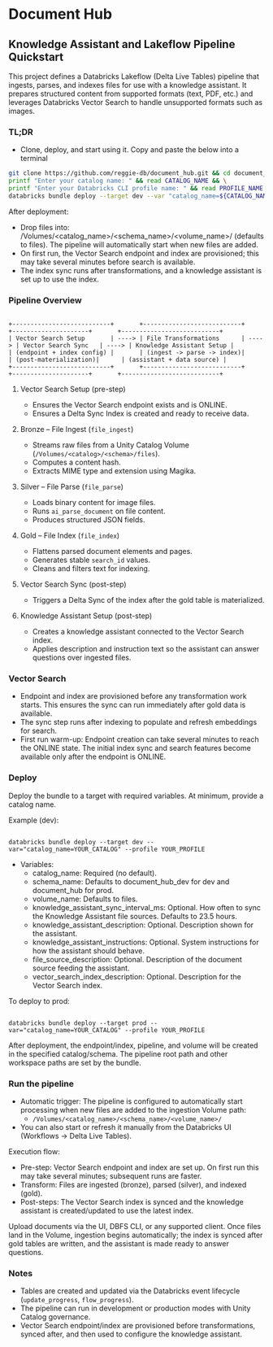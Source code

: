 # Document Hub
## Knowledge Assistant and Lakeflow Pipeline Quickstart

This project defines a Databricks Lakeflow (Delta Live Tables) pipeline that ingests, parses, and indexes files for use with a knowledge assistant. It prepares structured content from supported formats (text, PDF, etc.) and leverages Databricks Vector Search to handle unsupported formats such as images.

### TL;DR

- Clone, deploy, and start using it. Copy and paste the below into a terminal
```bash
git clone https://github.com/reggie-db/document_hub.git && cd document_hub && \
printf "Enter your catalog name: " && read CATALOG_NAME && \
printf "Enter your Databricks CLI profile name: " && read PROFILE_NAME && \
databricks bundle deploy --target dev --var "catalog_name=${CATALOG_NAME}" --profile "${PROFILE_NAME}"
```
After deployment:
- Drop files into: /Volumes/<catalog_name>/<schema_name>/<volume_name>/ (defaults to files). The pipeline will automatically start when new files are added.
- On first run, the Vector Search endpoint and index are provisioned; this may take several minutes before search is available.
- The index sync runs after transformations, and a knowledge assistant is set up to use the index.


### Pipeline Overview
```

+---------------------------+       +---------------------------+       +---------------------+       +---------------------------+
| Vector Search Setup       | ----> | File Transformations      | ----> | Vector Search Sync   | ----> | Knowledge Assistant Setup |
| (endpoint + index config) |       | (ingest -> parse -> index)|       | (post-materialization)|      | (assistant + data source) |
+---------------------------+       +---------------------------+       +---------------------+       +---------------------------+
```
1. Vector Search Setup (pre-step)
   - Ensures the Vector Search endpoint exists and is ONLINE.
   - Ensures a Delta Sync Index is created and ready to receive data.

2. Bronze – File Ingest (`file_ingest`)
   - Streams raw files from a Unity Catalog Volume (`/Volumes/<catalog>/<schema>/files`).
   - Computes a content hash.
   - Extracts MIME type and extension using Magika.

3. Silver – File Parse (`file_parse`)
   - Loads binary content for image files.
   - Runs `ai_parse_document` on file content.
   - Produces structured JSON fields.

4. Gold – File Index (`file_index`)
   - Flattens parsed document elements and pages.
   - Generates stable `search_id` values.
   - Cleans and filters text for indexing.

5. Vector Search Sync (post-step)
   - Triggers a Delta Sync of the index after the gold table is materialized.

6. Knowledge Assistant Setup (post-step)
   - Creates a knowledge assistant connected to the Vector Search index.
   - Applies description and instruction text so the assistant can answer questions over ingested files.

### Vector Search

- Endpoint and index are provisioned before any transformation work starts. This ensures the sync can run immediately after gold data is available.
- The sync step runs after indexing to populate and refresh embeddings for search.
- First run warm-up: Endpoint creation can take several minutes to reach the ONLINE state. The initial index sync and search features become available only after the endpoint is ONLINE.


### Deploy

Deploy the bundle to a target with required variables. At minimum, provide a catalog name.

Example (dev):
```

databricks bundle deploy --target dev --var="catalog_name=YOUR_CATALOG" --profile YOUR_PROFILE
```
- Variables:
  - catalog_name: Required (no default).
  - schema_name: Defaults to document_hub_dev for dev and document_hub for prod.
  - volume_name: Defaults to files.
  - knowledge_assistant_sync_interval_ms: Optional. How often to sync the Knowledge Assistant file sources. Defaults to 23.5 hours.
  - knowledge_assistant_description: Optional. Description shown for the assistant.
  - knowledge_assistant_instructions: Optional. System instructions for how the assistant should behave.
  - file_source_description: Optional. Description of the document source feeding the assistant.
  - vector_search_index_description: Optional. Description for the Vector Search index.

To deploy to prod:
```

databricks bundle deploy --target prod --var="catalog_name=YOUR_CATALOG" --profile YOUR_PROFILE
```
After deployment, the endpoint/index, pipeline, and volume will be created in the specified catalog/schema. The pipeline root path and other workspace paths are set by the bundle.

### Run the pipeline

- Automatic trigger: The pipeline is configured to automatically start processing when new files are added to the ingestion Volume path:
  - `/Volumes/<catalog_name>/<schema_name>/<volume_name>/`
- You can also start or refresh it manually from the Databricks UI (Workflows → Delta Live Tables).

Execution flow:
- Pre-step: Vector Search endpoint and index are set up. On first run this may take several minutes; subsequent runs are faster.
- Transform: Files are ingested (bronze), parsed (silver), and indexed (gold).
- Post-steps: The Vector Search index is synced and the knowledge assistant is created/updated to use the latest index.

Upload documents via the UI, DBFS CLI, or any supported client. Once files land in the Volume, ingestion begins automatically; the index is synced after gold tables are written, and the assistant is made ready to answer questions.

### Notes

- Tables are created and updated via the Databricks event lifecycle (`update_progress`, `flow_progress`).
- The pipeline can run in development or production modes with Unity Catalog governance.
- Vector Search endpoint/index are provisioned before transformations, synced after, and then used to configure the knowledge assistant.
